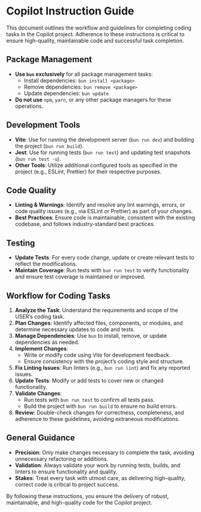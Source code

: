 # Copilot Instruction Guide

This document outlines the workflow and guidelines for completing coding tasks in the Copilot project. Adherence to these instructions is critical to ensure high-quality, maintainable code and successful task completion.

## Package Management
- **Use `bun` exclusively** for all package management tasks:
  - Install dependencies: `bun install <package>`
  - Remove dependencies: `bun remove <package>`
  - Update dependencies: `bun update`
- **Do not use** `npm`, `yarn`, or any other package managers for these operations.

## Development Tools
- **Vite**: Use for running the development server (`bun run dev`) and building the project (`bun run build`).
- **Jest**: Use for running tests (`bun run test`) and updating test snapshots (`bun run test -u`).
- **Other Tools**: Utilize additional configured tools as specified in the project (e.g., ESLint, Prettier) for their respective purposes.

## Code Quality
- **Linting & Warnings**: Identify and resolve any lint warnings, errors, or code quality issues (e.g., via ESLint or Prettier) as part of your changes.
- **Best Practices**: Ensure code is maintainable, consistent with the existing codebase, and follows industry-standard best practices.

## Testing
- **Update Tests**: For every code change, update or create relevant tests to reflect the modifications.
- **Maintain Coverage**: Run tests with `bun run test` to verify functionality and ensure test coverage is maintained or improved.

## Workflow for Coding Tasks
1. **Analyze the Task**: Understand the requirements and scope of the USER’s coding task.
2. **Plan Changes**: Identify affected files, components, or modules, and determine necessary updates to code and tests.
3. **Manage Dependencies**: Use `bun` to install, remove, or update dependencies as needed.
4. **Implement Changes**:
   - Write or modify code using Vite for development feedback.
   - Ensure consistency with the project’s coding style and structure.
5. **Fix Linting Issues**: Run linters (e.g., `bun run lint`) and fix any reported issues.
6. **Update Tests**: Modify or add tests to cover new or changed functionality.
7. **Validate Changes**:
   - Run tests with `bun run test` to confirm all tests pass.
   - Build the project with `bun run build` to ensure no build errors.
8. **Review**: Double-check changes for correctness, completeness, and adherence to these guidelines, avoiding extraneous modifications.

## General Guidance
- **Precision**: Only make changes necessary to complete the task, avoiding unnecessary refactoring or additions.
- **Validation**: Always validate your work by running tests, builds, and linters to ensure functionality and quality.
- **Stakes**: Treat every task with utmost care, as delivering high-quality, correct code is critical to project success.

By following these instructions, you ensure the delivery of robust, maintainable, and high-quality code for the Copilot project.